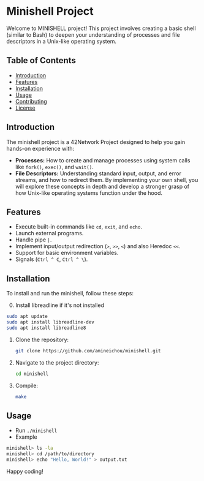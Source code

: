 # Minishell Project

Welcome to MINISHELL project! This project involves creating a basic shell (similar to Bash) to deepen your understanding of processes and file descriptors in a Unix-like operating system.

## Table of Contents
- [Introduction](#introduction)
- [Features](#features)
- [Installation](#installation)
- [Usage](#usage)
- [Contributing](#contributing)
- [License](#license)

## Introduction

The minishell project is a 42Network Project designed to help you gain hands-on experience with:
- **Processes:** How to create and manage processes using system calls like `fork()`, `exec()`, and `wait()`.
- **File Descriptors:** Understanding standard input, output, and error streams, and how to redirect them.
By implementing your own shell, you will explore these concepts in depth and develop a stronger grasp of how Unix-like operating systems function under the hood.

## Features

- Execute built-in commands like `cd`, `exit`, and `echo`.
- Launch external programs.
- Handle pipe `|`.
- Implement input/output redirection (`>`, `>>`, `<`) and also Heredoc `<<`.
- Support for basic environment variables.
- Signals (`Ctrl ^ C`, `Ctrl ^ \`).

## Installation

To install and run the minishell, follow these steps:

0. Install libreadline if it's not installed
```bash
sudo apt update
sudo apt install libreadline-dev
sudo apt install libreadline8
```

1. Clone the repository:
   ```bash
   git clone https://github.com/amineichou/minishell.git
   ```
2. Navigate to the project directory:
    ```bash
    cd minishell
    ```
3. Compile:
    ```bash
    make
    ```

## Usage

- Run `./minishell`
- Example 
```bash
minishell> ls -la
minishell> cd /path/to/directory
minishell> echo "Hello, World!" > output.txt
```

Happy coding!
